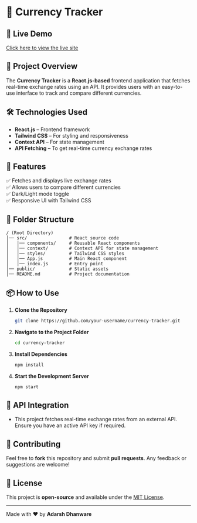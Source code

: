 # **💱 Currency Tracker**  

## 🚀 Live Demo  
[Click here to view the live site](https://currencytrackerxo.netlify.app)  

## 📌 Project Overview  
The **Currency Tracker** is a **React.js-based** frontend application that fetches real-time exchange rates using an API. It provides users with an easy-to-use interface to track and compare different currencies.  

## 🛠️ Technologies Used  
- **React.js** – Frontend framework  
- **Tailwind CSS** – For styling and responsiveness  
- **Context API** – For state management  
- **API Fetching** – To get real-time currency exchange rates  

## 🎨 Features  
✅ Fetches and displays live exchange rates  
✅ Allows users to compare different currencies  
✅ Dark/Light mode toggle  
✅ Responsive UI with Tailwind CSS  

## 📂 Folder Structure  
```
/ (Root Directory)
│── src/                # React source code
│   │── components/     # Reusable React components
│   │── context/        # Context API for state management
│   │── styles/         # Tailwind CSS styles
│   │── App.js          # Main React component
│   │── index.js        # Entry point
│── public/             # Static assets
│── README.md           # Project documentation
```

## 📦 How to Use  
1. **Clone the Repository**  
   ```sh
   git clone https://github.com/your-username/currency-tracker.git
   ```  
2. **Navigate to the Project Folder**  
   ```sh
   cd currency-tracker
   ```  
3. **Install Dependencies**  
   ```sh
   npm install
   ```  
4. **Start the Development Server**  
   ```sh
   npm start
   ```  

## 🚀 API Integration  
- This project fetches real-time exchange rates from an external API. Ensure you have an active API key if required.  

## 🤝 Contributing  
Feel free to **fork** this repository and submit **pull requests**. Any feedback or suggestions are welcome!  

## 📜 License  
This project is **open-source** and available under the [MIT License](LICENSE).  

---
Made with ❤️ by **Adarsh Dhanware** 
